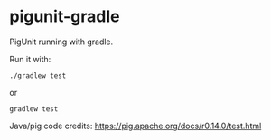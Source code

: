 # pigunit-gradle
PigUnit running with gradle.

Run it with:

    ./gradlew test

or

    gradlew test

Java/pig code credits: https://pig.apache.org/docs/r0.14.0/test.html